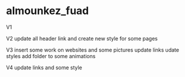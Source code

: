 # almounkez_fuad
V1

V2
update all header link and create new style for some pages 

V3
insert some work on websites and some pictures
update links 
udate styles 
add folder to some animations 


V4 
update links and some style 